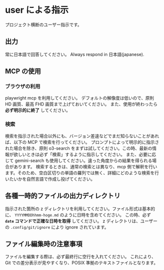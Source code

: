 # user による指示

プロジェクト横断のユーザー指示です。

## 出力

常に日本語で回答してください。
Always respond in 日本語(japanese).

## MCP の使用

### ブラウザの利用

playwright mcp を利用してください。
デフォルトの解像度は低いので、原則 HD 画質、最高 FHD 画質まで上げておいてください。
また、使用が終わったら **必ず明示的に終了** してください。

### 検索

検索を指示された場合以外にも、バージョン差違などでまだ知らないことがあれば、以下の MCP で検索を行ってください。
プロンプトによって明示的に指示された場合を除き、原則 o3-search をまずは試してください。この時、最新の情報が欲しいときは必ず「検索」するように指示してください。
また、必要に応じて gemini-search も使用してください。違った角度からの結果を得られる場合があります。
検索するときは、通常の検索とは異なり、mcp 側で解釈を行います。そのため、空白区切りの単語の羅列では無く、詳細にどのような検索を行いたいかを自然言語で作成し投げてください。

## 各種一時的ファイルの出力ディレクトリ

指示された箇所の z ディレクトリを利用してください。ファイル形式は基本的に、 `YYYYMMDDhhmm-hoge.md` のように日時を含めてください。
この時、必ず **`date` コマンドで正確な日時を取得** してください。
z ディレクトリは、ユーザーの `.config/git/ignore` により ignore されています。

## ファイル編集時の注意事項

ファイルを編集する際は、必ず最終行に空行を入れてください。
これにより、Git での差分表示が見やすくなり、POSIX 準拠のテキストファイルとなります。
